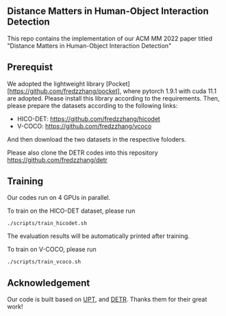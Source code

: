 ## Distance Matters in Human-Object Interaction Detection
This repo contains the implementation of our ACM MM 2022 paper titled "Distance Matters in Human-Object Interaction Detection"

## Prerequist
We adopted the lightweight library [Pocket][https://github.com/fredzzhang/pocket], where pytorch 1.9.1 with cuda 11.1 are adopted. Please install this library according to the requirements.
Then, please prepare the datasets according to the following links:
* HICO-DET: https://github.com/fredzzhang/hicodet
* V-COCO: https://github.com/fredzzhang/vcoco

And then download the two datasets in the respective foloders.

Please also clone the DETR codes into this repository
https://github.com/fredzzhang/detr


## Training
Our codes run on 4 GPUs in parallel.

To train on the HICO-DET dataset, please run
```
./scripts/train_hicodet.sh
```
The evaluation results will be automatically printed after training.

To train on V-COCO, please run
```
./scripts/train_vcoco.sh
```

## Acknowledgement
Our code is built based on [UPT](https://github.com/fredzzhang/upt), and [DETR](https://github.com/facebookresearch/detr). 
Thanks them for their great work!
